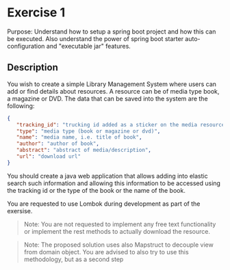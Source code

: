 # Exercise 1

Purpose: Understand how to setup a spring boot project and how this can be executed. Also understand the power of spring boot starter auto-configuration  and "executable jar" features.



## Description

You wish to create a simple Library Management System where users can add or find details about resources.  A resource can be of media type book, a magazine or DVD. The data that can be saved into the system are the following:

```json
{
   "tracking_id": "trucking id added as a sticker on the media resource",
   "type": "media type (book or magazine or dvd)",
   "name": "media name, i.e. title of book",
   "author": "author of book",
   "abstract": "abstract of media/description",
   "url": "download url"
}
```

You should create a java web application that allows adding into elastic search such information and allowing this information to be accessed using the tracking id or the type of the book or the name of the book.

You are requested to use Lombok during development as part of the exersise.

> Note: You are not requested to implement any free text functionality or implement the rest methods to actually download the resource.

> Note: The proposed solution uses also Mapstruct to decouple view from domain object. You are advised to also try to use this methodology, but as a second step 